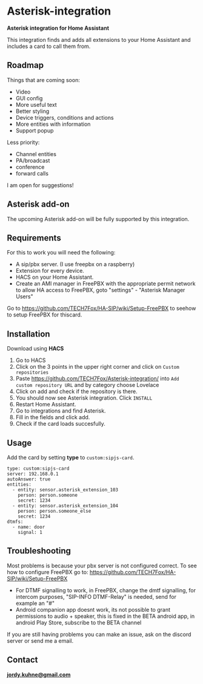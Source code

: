 # Asterisk-integration
**Asterisk integration for Home Assistant**

This integration finds and adds all extensions to your Home Assistant and includes a card to call them from.

## Roadmap
Things that are coming soon:
* Video
* GUI config
* More useful text
* Better styling
* Device triggers, conditions and actions
* More entities with information
* Support popup

Less priority:
* Channel entities
* PA/broadcast
* conference
* forward calls

I am open for suggestions!

## Asterisk add-on

The upcoming Asterisk add-on will be fully supported by this integration.

## Requirements
For this to work you will need the following:
* A sip/pbx server. (I use freepbx on a raspberry)
* Extension for every device.
* HACS on your Home Assistant.
* Create an AMI manager in FreePBX with the appropriate permit network to allow HA access to FreePBX, goto "settings" - "Asterisk Manager Users"


Go to https://github.com/TECH7Fox/HA-SIP/wiki/Setup-FreePBX to seehow to setup FreePBX for thiscard.

## Installation
Download using **HACS**
 1. Go to HACS
 2. Click on the 3 points in the upper right corner and click on `Custom repositories`
 3. Paste https://github.com/TECH7Fox/Asterisk-integration/ into `Add custom repository URL` and by category choose Lovelace
 4. Click on add and check if the repository is there.
 5. You should now see Asterisk integration. Click `INSTALL`
 6. Restart Home Assistant.
 7. Go to integrations and find Asterisk.
 8. Fill in the fields and click add.
 9. Check if the card loads succesfully.

## Usage
Add the card by setting **type** to `custom:sipjs-card`.

````
type: custom:sipjs-card
server: 192.168.0.1
autoAnswer: true
entities:
  - entity: sensor.asterisk_extension_103
    person: person.someone
    secret: 1234
  - entity: sensor.asterisk_extension_104
    person: person.someone_else
    secret: 1234
dtmfs:
  - name: door
    signal: 1
````

## Troubleshooting
Most problems is because your pbx server is not configured correct.
To see how to configure FreePBX go to: https://github.com/TECH7Fox/HA-SIP/wiki/Setup-FreePBX

* For DTMF signalling to work, in FreePBX, change the dmtf signalling, for intercom purposes, "SIP-INFO DTMF-Relay" is needed, send for example an "#"
* Android companion app doesnt work, its not possible to grant permissions to audio + speaker, this is fixed in the BETA android app, in android Play Store, subscribe to the BETA channel

If you are still having problems you can make an issue, ask on the discord server or send me a email.

## Contact
**jordy.kuhne@gmail.com**
